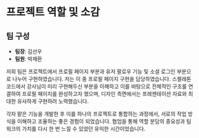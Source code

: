 # 프로젝트 역할 및 소감

## 팀 구성
- **팀장**: 김선우 
- **팀원**: 박재환

저희 팀은 프로젝트에서 프로필 페이지 부분과 유저 팔로우 기능 및 소셜 로그인 부분으로 나누어 구현하였습니다.
저는 이 중 프로필 페이지 구현을 담당하였습니다.
스켈레톤 코드에서 강사님이 미리 구현해두신 부분을 이해하고
이를 바탕으로 전체적인 구조를 연결하여 프로필 페이지를 완성하고자 했으며,
디자인 측면에서는 프레젠테이션 자료와 최대한 유사하게 구현하려 노력했습니다.

각자 맡은 기능을 개발한 후 이를 하나의 프로젝트로 통합하는 과정에서,
서로의 작업 방식을 이해하고 조율하는 좋은 경험이 되었습니다.
협업을 통해 역할 분담의 중요성과 팀워크의 가치를 다시 한 번 느낄 수 있었던 유익한 시간이었습니다.

